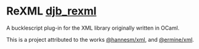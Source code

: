 # ReXML [djb_rexml](https://www.npmjs.com/package/djb_rexml)

A bucklescript plug-in for the XML library originally written in OCaml.

This is a project attributed to the works [@hannesm/xml](https://github.com/hannesm/xml), and [@ermine/xml](https://github.com/ermine/xml).
